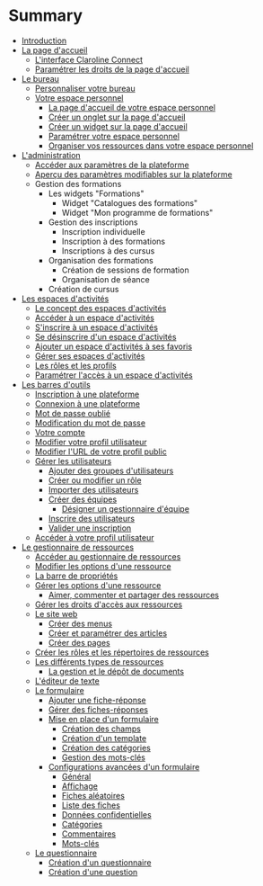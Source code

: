 # Summary

* [Introduction](README.md)
* [La page d'accueil](home/homepage.md)
  * [L'interface Claroline Connect](home/cc-interface.md)
  * [Paramétrer les droits de la page d'accueil](home/homepage-rights.md)
* [Le bureau](desktop/desktop.md)
  * [Personnaliser votre bureau](desktop/customize-desktop.md)
  * [Votre espace personnel](desktop/pers-wksp.md)
    * [La page d'accueil de votre espace personnel](desktop/pers-wksp-homepage.md)
    * [Créer un onglet sur la page d'accueil](desktop/home-tab.md)
    * [Créer un widget sur la page d'accueil](desktop/create-widget.md)
    * [Paramétrer votre espace personnel](desktop/pers-wksp-parameters.md)
    * [Organiser vos ressources dans votre espace personnel](desktop/organize-resources.md)
* [L'administration](admin/administration.md)
  * [Accéder aux paramètres de la plateforme](admin/platform-cfg.md)
  * [Aperçu des paramètres modifiables sur la plateforme](admin/platform-parameters.md)
  * Gestion des formations
    * Les widgets "Formations"
      * Widget "Catalogues des formations"
      * Widget "Mon programme de formations"
    * Gestion des inscriptions
      * Inscription individuelle
      * Inscription à des formations
      * Inscriptions à des cursus
    * Organisation des formations
      * Création de sessions de formation
      * Organisation de séance
    * Création de cursus
* [Les espaces d'activités](workspaces/wksp.md)
  * [Le concept des espaces d'activités](workspaces/workspaces.md)
  * [Accéder à un espace d'activités](workspaces/access-workspace.md)
  * [S'inscrire à un espace d'activités](workspaces/workspace-subscription.md)
  * [Se désinscrire d'un espace d'activités](workspaces/workspace-unsubscription.md)
  * [Ajouter un espace d'activités à ses favoris](workspaces/add-favorite.md)
  * [Gérer ses espaces d'activités](workspaces/manage-workspaces.md)
  * [Les rôles et les profils](workspaces/roles-profiles.md)
  * [Paramétrer l'accès à un espace d'activités](workspaces/access-wksp-parameters.md)
* [Les barres d'outils](tools/tools.md)
  * [Inscription à une plateforme](tools/platform-subscription.md)
  * [Connexion à une plateforme](tools/platform-connexion.md)
  * [Mot de passe oublié](tools/forgotten-password.md)
  * [Modification du mot de passe](tools/edit-password.md)
  * [Votre compte](tools/your-account.md)
  * [Modifier votre profil utilisateur](tools/edit-profile.md)
  * [Modifier l'URL de votre profil public](tools/edit-url.md)
  * [Gérer les utilisateurs](tools/manage-users.md)
    * [Ajouter des groupes d'utilisateurs](tools/add-groups.md)
    * [Créer ou modifier un rôle](tools/create-role.md)
    * [Importer des utilisateurs](tools/import-users.md)
    * [Créer des équipes](tools/create-teams.md)
      * [Désigner un gestionnaire d'équipe](tools/manage-teams.md)
    * [Inscrire des utilisateurs](tools/subscribe-users.md)
    * [Valider une inscription](tools/validate-subscription.md)
  * [Accéder à votre profil utilisateur](tools/access-user-profile.md)
* [Le gestionnaire de ressources](resources/resources.md)
  * [Accéder au gestionnaire de ressources](resources/access-resources.md)
  * [Modifier les options d'une ressource](resources/options-resources.md)
  * [La barre de propriétés](resources/property-bar.md)
  * [Gérer les options d'une ressource](resources/manage-options-resource.md)
    * [Aimer, commenter et partager des ressources](resources/like-resources.md)
  * [Gérer les droits d'accès aux ressources](resources/manage-rights-resources.md)
  * [Le site web](resources/website.md)
    * [Créer des menus](resources/create-menus.md)
    * [Créer et paramétrer des articles](resources/create-articles.md)
    * [Créer des pages](resources/create-pages.md)
  * [Créer les rôles et les répertoires de ressources](resources/create-roles-directories.md)
  * [Les différents types de ressources](resources/types-resources.md)
    * [La gestion et le dépôt de documents](resources/manage-documents.md)
  * [L'éditeur de texte](resources/text-editor.md)
  * [Le formulaire](resources/form.md)
    * [Ajouter une fiche-réponse](resources/create-files.md)
    * [Gérer des fiches-réponses](resources/manage-files.md)
    * [Mise en place d'un formulaire](resources/form-cfg.md)
      * [Création des champs](resources/form-fild.md)
      * [Création d'un template](resources/form-templates.md)
      * [Création des catégories](resources/form-category.md)
      * [Gestion des mots-clés](resources/form-keyword.md)
    * [Configurations avancées d'un formulaire](resources/form-cfg2.md)
      * [Général](resources/form-general.md)
      * [Affichage](resources/form-display.md)
      * [Fiches aléatoires](resources/form-random.md)
      * [Liste des fiches](resources/form-listing.md)
      * [Données confidentielles](resources/form-metadata.md)
      * [Catégories](resources/form-categorys.md)
      * [Commentaires](resources/form-comments.md)
      * [Mots-clés](resources/form-keywords.md)
  * [Le questionnaire](/resources/quiz/quiz.md)
    * [Création d'un questionnaire](/resources/quiz/create_quiz.md)
    * [Création d'une question](/resources/quiz/create_question.md)



